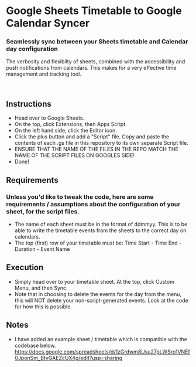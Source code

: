 <h1>Google Sheets Timetable to Google Calendar Syncer</h1>
<h3>Seamlessly sync between your Sheets timetable and Calendar day configuration</h3>
<p>The verbosity and flexibilty of sheets, combined with the accessibility and push notifications from calendars. This makes for a very effective time management and tracking tool.</p>
<br/>

<h2>Instructions</h2>
<ul>
<li>Head over to Google Sheets.</li>
<li>On the top, click Extensions, then Apps Script.</li>
<li>On the left hand side, click the Editor icon.</li>
<li>Click the plus button and add a "Script" file. Copy and paste the contents of each .gs file in this repository to its own separate Script file.</li>
<li>ENSURE THAT THE NAME OF THE FILES IN THE REPO MATCH THE NAME OF THE SCRIPT FILES ON GOOGLES SIDE! </li>
<li>Done!</li>
</ul>

<h2>Requirements</h2>
<h3>Unless you'd like to tweak the code, here are some requirements / assumptions about the configuration of your sheet, for the script files.</h3>
<ul>
<li>The name of each sheet must be in the format of ddmmyy. This is to be able to write the timetable events from the sheets to the correct day on calendars.</li>
<li>The top (first) row of your timetable must be: Time Start - Time End - Duration - Event Name</li>
</ul>

<h2>Execution</h2>
<ul>
<li>Simply head over to your timetable sheet. At the top, click Custom Menu, and then Sync.</li>
<li>Note that in choosing to delete the events for the day from the menu, this will NOT delete your non-script-generated events. Look at the code for how this is possible.</li>

</ul>

<h2>Notes</h2>
<ul>
<li>I have added an example sheet / timetable which is compatible with the codebase below.</li>
<a href="https://docs.google.com/spreadsheets/d/1zGrdwm8Usu27pLWSro1VNEf0JponSm_BtvGAEZcUX4g/edit?usp=sharing">https://docs.google.com/spreadsheets/d/1zGrdwm8Usu27pLWSro1VNEf0JponSm_BtvGAEZcUX4g/edit?usp=sharing</a>

</ul>
